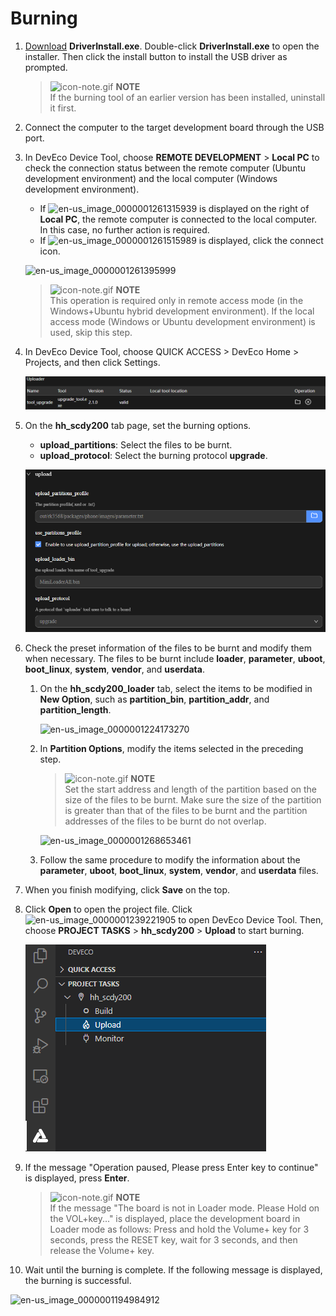 # Burning


1. [Download](https://gitee.com/hihope_iot/docs/blob/master/HiHope_DAYU200/%E7%83%A7%E5%86%99%E5%B7%A5%E5%85%B7%E5%8F%8A%E6%8C%87%E5%8D%97/windows/DriverAssitant_v5.1.1.zip) **DriverInstall.exe**. Double-click **DriverInstall.exe** to open the installer. Then click the install button to install the USB driver as prompted.

   > ![icon-note.gif](public_sys-resources/icon-note.gif) **NOTE**<br>
   > If the burning tool of an earlier version has been installed, uninstall it first.

2. Connect the computer to the target development board through the USB port.

3. In DevEco Device Tool, choose **REMOTE DEVELOPMENT** > **Local PC** to check the connection status between the remote computer (Ubuntu development environment) and the local computer (Windows development environment).

   - If ![en-us_image_0000001261315939](figures/en-us_image_0000001261315939.png) is displayed on the right of **Local PC**, the remote computer is connected to the local computer. In this case, no further action is required.
   - If ![en-us_image_0000001261515989](figures/en-us_image_0000001261515989.png) is displayed, click the connect icon.

   ![en-us_image_0000001261395999](figures/en-us_image_0000001261395999.png)

   > ![icon-note.gif](public_sys-resources/icon-note.gif) **NOTE**<br>
   > This operation is required only in remote access mode (in the Windows+Ubuntu hybrid development environment). If the local access mode (Windows or Ubuntu development environment) is used, skip this step.

4. In DevEco Device Tool, choose QUICK ACCESS > DevEco Home > Projects, and then click Settings.

   ![en-us_image_0000001239661509](figures/en-us_image_0000001239661509.png)

5. On the **hh_scdy200** tab page, set the burning options.

   - **upload_partitions**: Select the files to be burnt.
   - **upload_protocol**: Select the burning protocol **upgrade**.

   ![en-us_image_0000001194504874](figures/en-us_image_0000001194504874.png)

6. Check the preset information of the files to be burnt and modify them when necessary. The files to be burnt include **loader**, **parameter**, **uboot**, **boot_linux**, **system**, **vendor**, and **userdata**.

   1. On the **hh_scdy200_loader** tab, select the items to be modified in **New Option**, such as **partition_bin**, **partition_addr**, and **partition_length**.

       ![en-us_image_0000001224173270](figures/en-us_image_0000001224173270.png)

   2. In **Partition Options**, modify the items selected in the preceding step.

       > ![icon-note.gif](public_sys-resources/icon-note.gif) **NOTE**<br>
       > Set the start address and length of the partition based on the size of the files to be burnt. Make sure the size of the partition is greater than that of the files to be burnt and the partition addresses of the files to be burnt do not overlap.

       ![en-us_image_0000001268653461](figures/en-us_image_0000001268653461.png)

   3. Follow the same procedure to modify the information about the **parameter**, **uboot**, **boot_linux**, **system**, **vendor**, and **userdata** files.

7. When you finish modifying, click **Save** on the top.

8. Click **Open** to open the project file. Click ![en-us_image_0000001239221905](figures/en-us_image_0000001239221905.png) to open DevEco Device Tool. Then, choose **PROJECT TASKS** > **hh_scdy200** > **Upload** to start burning.

   ![en-us_image_0000001194821710](figures/en-us_image_0000001194821710.png)

9. If the message "Operation paused, Please press Enter key to continue" is displayed, press **Enter**.

   > ![icon-note.gif](public_sys-resources/icon-note.gif) **NOTE**<br>
   > If the message "The board is not in Loader mode. Please Hold on the VOL+key..." is displayed, place the development board in Loader mode as follows: Press and hold the Volume+ key for 3 seconds, press the RESET key, wait for 3 seconds, and then release the Volume+ key.
   
10. Wait until the burning is complete. If the following message is displayed, the burning is successful.

   ![en-us_image_0000001194984912](figures/en-us_image_0000001194984912.png)
